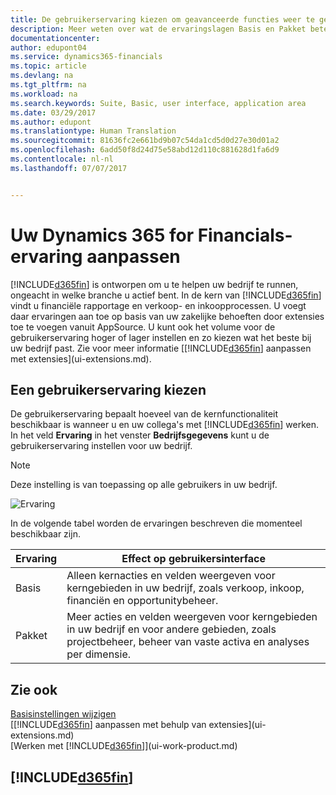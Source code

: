 ```yaml
---
title: De gebruikerservaring kiezen om geavanceerde functies weer te geven of te verbergen | Microsoft Docs
description: Meer weten over wat de ervaringslagen Basis en Pakket betekenen voor de gebruikersinterface, toepassingsgebieden en uw bedrijf in Dynamics 365 for Financials.
documentationcenter: 
author: edupont04
ms.service: dynamics365-financials
ms.topic: article
ms.devlang: na
ms.tgt_pltfrm: na
ms.workload: na
ms.search.keywords: Suite, Basic, user interface, application area
ms.date: 03/29/2017
ms.author: edupont
ms.translationtype: Human Translation
ms.sourcegitcommit: 81636fc2e661bd9b07c54da1cd5d0d27e30d01a2
ms.openlocfilehash: 6add50f8d24d75e58abd12d110c881628d1fa6d9
ms.contentlocale: nl-nl
ms.lasthandoff: 07/07/2017


---
```

# <a name="customizing-your-dynamics-365-for-financials-experience"></a>Uw Dynamics 365 for Financials-ervaring aanpassen
[!INCLUDE[d365fin](includes/d365fin_md.md)] is ontworpen om u te helpen uw bedrijf te runnen, ongeacht in welke branche u actief bent. In de kern van [!INCLUDE[d365fin](includes/d365fin_md.md)] vindt u financiële rapportage en verkoop- en inkoopprocessen. U voegt daar ervaringen aan toe op basis van uw zakelijke behoeften door extensies toe te voegen vanuit AppSource. U kunt ook het volume voor de gebruikerservaring hoger of lager instellen en zo kiezen wat het beste bij uw bedrijf past. Zie voor meer informatie [[!INCLUDE[d365fin](includes/d365fin_md.md)] aanpassen met extensies](ui-extensions.md).

## <a name="choosing-a-user-experience"></a>Een gebruikerservaring kiezen
De gebruikerservaring bepaalt hoeveel van de kernfunctionaliteit beschikbaar is wanneer u en uw collega's met [!INCLUDE[d365fin](includes/d365fin_md.md)] werken. In het veld **Ervaring** in het venster **Bedrijfsgegevens** kunt u de gebruikerservaring instellen voor uw bedrijf.

> [!NOTE]  
>   Deze instelling is van toepassing op alle gebruikers in uw bedrijf.

![Ervaring](media/ui-experience/experience.gif)

In de volgende tabel worden de ervaringen beschreven die momenteel beschikbaar zijn.

| Ervaring | Effect op gebruikersinterface |
| --- | --- |
| Basis |Alleen kernacties en velden weergeven voor kerngebieden in uw bedrijf, zoals verkoop, inkoop, financiën en opportunitybeheer. |
| Pakket |Meer acties en velden weergeven voor kerngebieden in uw bedrijf en voor andere gebieden, zoals projectbeheer, beheer van vaste activa en analyses per dimensie. |

## <a name="see-also"></a>Zie ook 
[Basisinstellingen wijzigen](ui-change-basic-settings.md)  
[[!INCLUDE[d365fin](includes/d365fin_md.md)] aanpassen met behulp van extensies](ui-extensions.md)  
[Werken met [!INCLUDE[d365fin](includes/d365fin_md.md)]](ui-work-product.md)

## [!INCLUDE[d365fin](includes/free_trial_md.md)]
